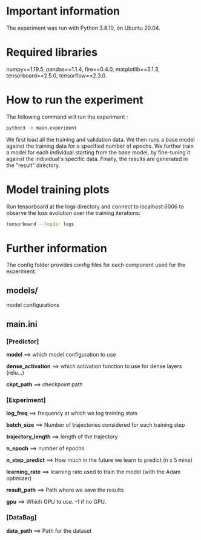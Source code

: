 # Important information

The experiment was run with Python 3.8.10, on Ubuntu 20.04.

# Required libraries

numpy==1.19.5,
pandas==1.1.4,
fire==0.4.0,
matplotlib==3.1.3,
tensorboard==2.5.0,
tensorflow==2.3.0.

# How to run the experiment

The following command will run the experiment :
```bash
python3 -m main.experiment
```
We first load all the training and validation data.
We then runs a base model against the training data for a specified 
number of epochs.
We further train a model for each individual starting from the base model,
by fine-tuning it against the individual's specific data.
Finally, the results are generated in the "result" directory.

# Model training plots

Run tensorboard at the logs directory and connect to localhost:6006 to
observe the loss evolution over the training iterations:
```bash
tensorboard --logdir logs
```


# Further information

The config folder provides config files for each component used for the
experiment:

## models/
model configurations

## main.ini

### [Predictor]
**model** ==> which model configuration to use

**dense_activation** ==> which activation function to use for dense 
layers (relu...)

**ckpt_path** ==> checkpoint path

### [Experiment]

**log_freq** ==> frequency at which we log training stats

**batch_size** ==> Number of trajectories considered for each training step

**trajectory_length** ==> length of the trajectory

**n_epoch** ==> number of epochs

**n_step_predict** ==> How much in the future we learn to predict (n x 5 mins)

**learning_rate** ==> learning rate used to train the model (with the Adam optimizer)

**result_path** ==> Path where we save the results

**gpu** ==> Which GPU to use. -1 if no GPU.

### [DataBag]

**data_path** ==> Path for the dataset
